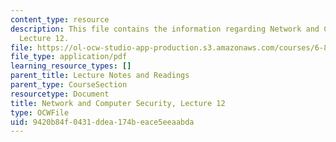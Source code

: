 ```yaml
---
content_type: resource
description: This file contains the information regarding Network and Computer Security,
  Lecture 12.
file: https://ol-ocw-studio-app-production.s3.amazonaws.com/courses/6-857-network-and-computer-security-spring-2014/9420b84f0431ddea174beace5eeaabda_MIT6_857S14_Lec12.pdf
file_type: application/pdf
learning_resource_types: []
parent_title: Lecture Notes and Readings
parent_type: CourseSection
resourcetype: Document
title: Network and Computer Security, Lecture 12
type: OCWFile
uid: 9420b84f-0431-ddea-174b-eace5eeaabda
---
```


